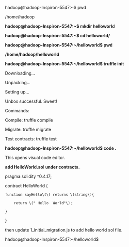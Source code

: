 hadoop@hadoop-Inspiron-5547:~$ pwd

/home/hadoop

**hadoop@hadoop-Inspiron-5547:~$ mkdir helloworld**

**hadoop@hadoop-Inspiron-5547:~$ cd helloworld/**

**hadoop@hadoop-Inspiron-5547:~/helloworld$ pwd**

**/home/hadoop/helloworld**

**hadoop@hadoop-Inspiron-5547:~/helloworld$ truffle init**

Downloading...

Unpacking...

Setting up...

Unbox successful. Sweet!

Commands:

Compile:        truffle compile

Migrate:        truffle migrate

Test contracts: truffle test

**hadoop@hadoop-Inspiron-5547:~/helloworld$ code .**

This opens visual code editor.

**add HelloWorld.sol under contracts.**

pragma solidity ^0.4.17;

contract HelloWorld {

```
function sayHello\(\) returns \(string\){

    return \(" Hello  World"\);

}
```

}

then update 1\_initial\_migration.js to add hello world sol file.

hadoop@hadoop-Inspiron-5547:~/helloworld$

